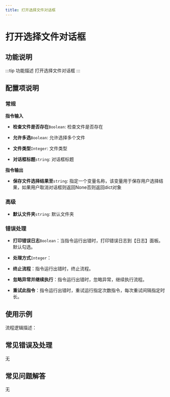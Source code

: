 ```yaml
---
title: 打开选择文件对话框
---
```


# 打开选择文件对话框

## 功能说明

:::tip 功能描述
打开选择文件对话框
:::

## 配置项说明

### 常规

**指令输入**

- **检查文件是否存在**`Boolean`: 检查文件是否存在

- **允许多选**`Boolean`: 允许选择多个文件

- **文件类型**`Integer`: 文件类型

- **对话框标题**`string`: 对话框标题


**指令输出**

- **保存文件选择结果至**`string`: 指定一个变量名称，该变量用于保存用户选择结果，如果用户取消对话框则返回None否则返回dict对象

### 高级

- **默认文件夹**`string`: 默认文件夹

### 错误处理

- **打印错误日志**`Boolean`：当指令运行出错时，打印错误日志到【日志】面板。默认勾选。

- **处理方式**`Integer`：

 - **终止流程**：指令运行出错时，终止流程。

 - **忽略异常并继续执行**：指令运行出错时，忽略异常，继续执行流程。

 - **重试此指令**：指令运行出错时，重试运行指定次数指令，每次重试间隔指定时长。

## 使用示例

流程逻辑描述：

## 常见错误及处理

无

## 常见问题解答

无

